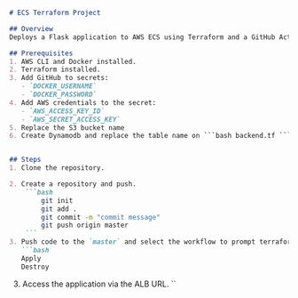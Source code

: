 ```markdown
# ECS Terraform Project

## Overview
Deploys a Flask application to AWS ECS using Terraform and a GitHub Actions CI/CD pipeline.

## Prerequisites
1. AWS CLI and Docker installed.
2. Terraform installed.
3. Add GitHub to secrets:
   - `DOCKER_USERNAME`
   - `DOCKER_PASSWORD`
4. Add AWS credentials to the secret:
   - `AWS_ACCESS_KEY_ID`
   - `AWS_SECRET_ACCESS_KEY`
5. Replace the S3 bucket name 
6. Create Dynamodb and replace the table name on ```bash backend.tf ````.


## Steps
1. Clone the repository.

2. Create a repository and push.
    ```bash
        git init
        git add .
        git commit -m "commit message"
        git push origin master
    ```
3. Push code to the `master` and select the workflow to prompt terraform action to perform.
   ```bash
   Apply
   Destroy
   ```
3. Access the application via the ALB URL.
``
